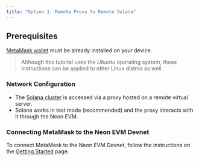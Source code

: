 ```yaml
---
title: "Option 1: Remote Proxy to Remote Solana"
---
```


## Prerequisites

[MetaMask wallet](https://metamask.io/) must be already installed on your device.  

> Although this tutorial uses the *Ubuntu* operating system, these instructions can be applied to other Linux distros as well.

### Network Configuration
  * The [Solana cluster](https://docs.solana.com/cluster/overview) is accessed via a proxy hosted on a remote virtual server.
  * Solana works in test mode (recommended) and the proxy interacts with it through the Neon EVM.

### Connecting MetaMask to the Neon EVM Devnet
To connect MetaMask to the Neon EVM Devnet, follow the instructions on the [Getting Started](developing/getting_started.md#step-2-connect-metamask-to-the-neon-evm-devnet) page.